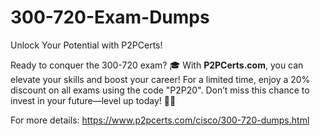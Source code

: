 # 300-720-Exam-Dumps
Unlock Your Potential with P2PCerts!

Ready to conquer the 300-720 exam? 🎓 With **P2PCerts.com**, you can elevate your skills and boost your career! For a limited time, enjoy a 20% discount on all exams using the code "P2P20". Don’t miss this chance to invest in your future—level up today! 🚀💼

For more details: https://www.p2pcerts.com/cisco/300-720-dumps.html
